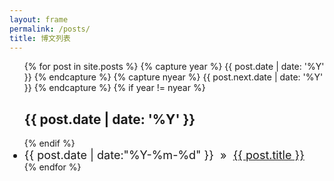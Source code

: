```yaml
---
layout: frame
permalink: /posts/
title: 博文列表
---
```

<style type="text/css">
	.sticky h4 {
		font-size: 26px;
	}
	.sticky {
		font-size: 18px;
		margin-top: 35px;
		margin-bottom: 35px;
	}
	#posts-archive-list li {
		font-size: 18px;
	}
	#posts-archive-list li .disqus-comment-count{
		font-size: .8em;
	}
	.posts-content {
		line-height: 1.9;
	}
</style>
<div>
<ul class="list-unstyled" id="posts-archive-list">
    {% for post in site.posts %}
		{% capture year %} {{ post.date | date: '%Y' }} {% endcapture %}
		{% capture nyear %} {{ post.next.date | date: '%Y' }} {% endcapture %}
		{% if year != nyear %}
	    	<h2>{{ post.date | date: '%Y' }}</h2>
	    {% endif %}
    	<li>
    		<span>{{ post.date | date:"%Y-%m-%d" }}</span>
    		<span>&nbsp;&raquo;&nbsp;</span>
    		<a href="{{ post.url }}">{{ post.title }}</a>
    		<span class="disqus-comment-count" data-disqus-identifier="{{post.url}}"></span>
    	</li>
	{% endfor %} 
</ul>
</div>
<script id="dsq-count-scr" src="//xujinkai.disqus.com/count.js" async></script>